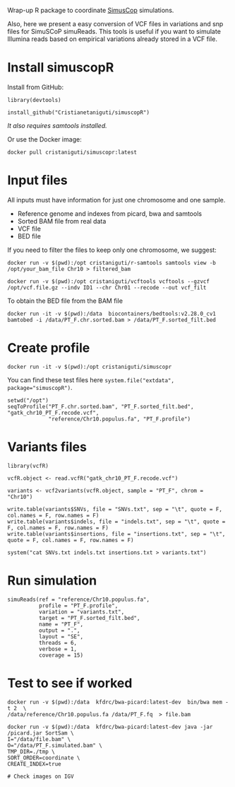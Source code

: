 Wrap-up R package to coordinate [SimusCop](https://github.com/qasimyu/simuscop) simulations. 

Also, here we present a easy conversion of VCF files in variations and snp files for SimuSCoP simuReads. This tools is useful if you want to simulate Illumina reads based on empirical variations already stored in a VCF file.

# Install simuscopR

Install from GitHub:

```{r}
library(devtools)

install_github("Cristianetaniguti/simuscopR")
```

*It also requires samtools installed.*

Or use the Docker image:

```{bash}
docker pull cristaniguti/simuscopr:latest
```

# Input files

All inputs must have information for just one chromosome and one sample.

* Reference genome and indexes from picard, bwa and samtools
* Sorted BAM file from real data
* VCF file
* BED file

If you need to filter the files to keep only one chromosome, we suggest:

```{bash, eval=FALSE}
docker run -v $(pwd):/opt cristaniguti/r-samtools samtools view -b /opt/your_bam_file Chr10 > filtered_bam

docker run -v $(pwd):/opt cristaniguti/vcftools vcftools --gzvcf /opt/vcf.file.gz --indv ID1 --chr Chr01 --recode --out vcf_filt
```

To obtain the BED file from the BAM file

```{bash}
docker run -it -v $(pwd):/data  biocontainers/bedtools:v2.28.0_cv1 bamtobed -i /data/PT_F.chr.sorted.bam > /data/PT_F.sorted_filt.bed
```

# Create profile

```{bash}
docker run -it -v $(pwd):/opt cristaniguti/simuscopr 

```

You can find these test files here `system.file("extdata", package="simuscopR")`.

```{r}
setwd("/opt")
seqToProfile("PT_F.chr.sorted.bam", "PT_F.sorted_filt.bed", "gatk_chr10_PT_F.recode.vcf",
             "reference/Chr10.populus.fa", "PT_F.profile")

```

# Variants files

```{r}
library(vcfR)

vcfR.object <- read.vcfR("gatk_chr10_PT_F.recode.vcf")

variants <- vcf2variants(vcfR.object, sample = "PT_F", chrom = "Chr10")

write.table(variants$SNVs, file = "SNVs.txt", sep = "\t", quote = F, col.names = F, row.names = F)
write.table(variants$indels, file = "indels.txt", sep = "\t", quote = F, col.names = F, row.names = F)
write.table(variants$insertions, file = "insertions.txt", sep = "\t", quote = F, col.names = F, row.names = F)

system("cat SNVs.txt indels.txt insertions.txt > variants.txt")
```

# Run simulation

```{r}
simuReads(ref = "reference/Chr10.populus.fa",
          profile = "PT_F.profile",
          variation = "variants.txt",
          target = "PT_F.sorted_filt.bed",
          name = "PT_F",
          output = ".",
          layout = "SE",
          threads = 6,
          verbose = 1,
          coverage = 15)
```


# Test to see if worked

```{bash}
docker run -v $(pwd):/data  kfdrc/bwa-picard:latest-dev  bin/bwa mem -t 2  \
/data/reference/Chr10.populus.fa /data/PT_F.fq  > file.bam

docker run -v $(pwd):/data  kfdrc/bwa-picard:latest-dev java -jar /picard.jar SortSam \
I="/data/file.bam" \
O="/data/PT_F.simulated.bam" \
TMP_DIR=./tmp \
SORT_ORDER=coordinate \
CREATE_INDEX=true

# Check images on IGV
```